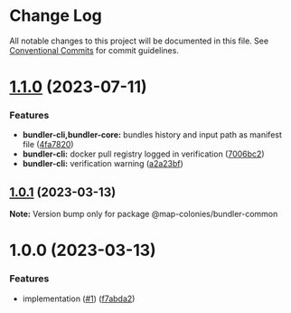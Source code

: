 # Change Log

All notable changes to this project will be documented in this file.
See [Conventional Commits](https://conventionalcommits.org) for commit guidelines.

# [1.1.0](https://github.com/MapColonies/bundler/compare/v1.0.3...v1.1.0) (2023-07-11)


### Features

* **bundler-cli,bundler-core:** bundles history and input path as manifest file ([4fa7820](https://github.com/MapColonies/bundler/commit/4fa782032ddda1fefd4a47cdf4bc15c36e8b9d55))
* **bundler-cli:** docker pull registry logged in verification ([7006bc2](https://github.com/MapColonies/bundler/commit/7006bc26f31e68b174bfa020a8bf1e699244c932))
* **bundler-cli:** verification warning ([a2a23bf](https://github.com/MapColonies/bundler/commit/a2a23bfb092fa5be65f18cf6621dc61251ad9c3a))





## [1.0.1](https://github.com/MapColonies/bundler/compare/v1.0.0...v1.0.1) (2023-03-13)

**Note:** Version bump only for package @map-colonies/bundler-common





# 1.0.0 (2023-03-13)


### Features

* implementation ([#1](https://github.com/MapColonies/bundler/issues/1)) ([f7abda2](https://github.com/MapColonies/bundler/commit/f7abda23cce01f91ed3a6ae107f511d5f9909163))
